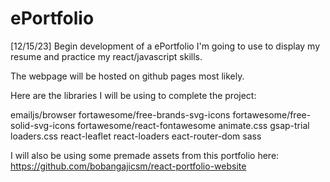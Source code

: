 # ePortfolio

[12/15/23] Begin development of a ePortfolio I'm going to use to display my resume and practice my react/javascript skills.

The webpage will be hosted on github pages most likely.

Here are the libraries I will be using to complete the project:

emailjs/browser
fortawesome/free-brands-svg-icons
fortawesome/free-solid-svg-icons
fortawesome/react-fontawesome
animate.css
gsap-trial
loaders.css
react-leaflet
react-loaders
eact-router-dom
sass

I will also be using some premade assets from this portfolio here:
https://github.com/bobangajicsm/react-portfolio-website

